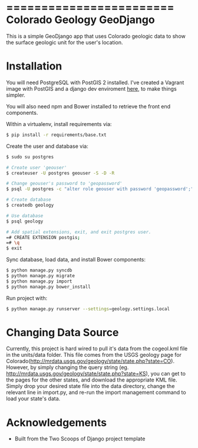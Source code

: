 ========================
Colorado Geology GeoDjango
========================
This is a simple GeoDjango app that uses Colorado geologic data to show the surface geologic unit for the user's location.  

Installation
================
You will need PostgreSQL with PostGIS 2 installed.  I've created a Vagrant image with PostGIS and a django dev enviroment [here](https://github.com/david-wilson/vagrant-geodjango-base), to make things simpler.

You will also need npm and Bower installed to retrieve the front end components.

Within a virtualenv, install requirements via:

```sh
$ pip install -r requirements/base.txt
```

Create the user and database via:

```sh
$ sudo su postgres

# Create user 'geouser'
$ createuser -U postgres geouser -S -D -R

# Change geouser's password to 'geopassword'
$ psql -U postgres -c "alter role geouser with password 'geopassword';" 

# Create database
$ createdb geology

# Use database
$ psql geology

# Add spatial extensions, exit, and exit postgres user.
=# CREATE EXTENSION postgis;
=# \q
$ exit
```

Sync database, load data, and install Bower components:

```sh
$ python manage.py syncdb
$ python manage.py migrate
$ python manage.py import
$ python manage.py bower_install
```

Run project with:
```sh
$ python manage.py runserver --settings=geology.settings.local
```

Changing Data Source
================
Currently, this project is hard wired to pull it's data from the cogeol.kml file in the units/data folder.  This file comes from the USGS geology page for Colorado(http://mrdata.usgs.gov/geology/state/state.php?state=CO).  However, by simply changing the query string (eg. http://mrdata.usgs.gov/geology/state/state.php?state=KS), you can get to the pages for the other states, and download the appropriate KML file. Simply drop your desired state file into the data directory, change the relevant line in import.py, and re-run the import management command to load your state's data.

Acknowledgements
================

- Built from the Two Scoops of Django project template